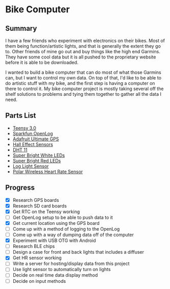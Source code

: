 # Bike Computer

## Summary

I have a few friends who experiment with electronics on their bikes. Most of
them being function/artistic lights, and that is generally the extent they go
to. Other friends of mine go out and buy things like the high end Garmins. They
have some cool data but it is all pushed to the proprietary website before it is
able to be downloaded.

I wanted to build a bike computer that can do most of what those Garmins can,
but I want to control my own data. On top of that, I'd like to be able to do
artistic stuff with my bike, and the first step is having a computer on there to
control it. My bike computer project is mostly taking several off the shelf
solutions to problems and tying them together to gather all the data I need.

## Parts List

* [Teensy 3.0](parts/teensy.md)
* [Sparkfun OpenLog](parts/openlog.md)
* [Adafruit Ultimate GPS](parts/gps.md)
* [Hall Effect Sensors](parts/hall.md)
* [DHT 11](parts/dht.md)
* [Super Bright White LEDs](parts/led.md)
* [Super Bright Red LEDs](parts/led.md)
* [Log Light Sensor](parts/light.md)
* [Polar Wireless Heart Rate Sensor](parts/hr.md)

## Progress

- [x] Research GPS boards
- [x] Research SD card boards
- [x] Get RTC on the Teensy working
- [ ] Get OpenLog setup to be able to push data to it
- [x] Get current location using the GPS board
- [ ] Come up with a method of logging to the OpenLog
- [ ] Come up with a way of dumping data off of the computer
- [x] Experiment with USB OTG with Android
- [ ] Research BLE chips
- [ ] Design a case for front and back lights that includes a diffuser
- [x] Get HR sensor working
- [ ] Write a server for hosting/display data from this project
- [ ] Use light sensor to automatically turn on lights
- [ ] Decide on real time data display method
- [ ] Decide on input methods
